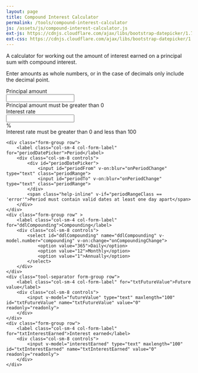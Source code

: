 ```yaml
---
layout: page
title: Compound Interest Calculator
permalink: /tools/compound-interest-calculator
js: /assets/js/compound-interest-calculator.js
ext-js: https://cdnjs.cloudflare.com/ajax/libs/bootstrap-datepicker/1.7.1/js/bootstrap-datepicker.min.js
ext-css: https://cdnjs.cloudflare.com/ajax/libs/bootstrap-datepicker/1.7.1/css/bootstrap-datepicker.min.css
---
```


<p>
A calculator for working out the amount of interest earned on a principal sum with compound interest.
</p>
<p>
Enter amounts as whole numbers, or in the case of decimals only include the decimal point.
</p>
<p>
<form id="cic-app" name="frmCalc" class="form-horizontal">
<div>			
	<div class="form-group row">
		<label for="principalAmount" class="col-sm-4 col-form-label">Principal amount</label>
		<div class="col-sm-8 controls">
			<input v-model.number="principalAmount" v-on:keyup="onPrincipalAmountKeyUp" v-on:change="onPrincipalAmountKeyUp" class="form-control" v-bind:class="{ 'is-valid': principalAmountState == 1, 'is-invalid': principalAmountState == 0 }" type="number" size="10" maxlength="15" name="principalAmount" value="" step="10000">
			<div v-if="principalAmountState == 0" class="invalid-feedback">Principal amount must be greater than 0</div>
		</div>
	</div>	
	<div class="form-group row">
		<label for="interest" class="col-sm-4 col-form-label">Interest rate</label>
		<div class="col-sm-8 controls">
			<div class="input-group">
				<input v-model.number="interestRate" v-on:keyup="onInterestRateKeyUp" v-on:change="onInterestRateKeyUp" class="form-control" v-bind:class="{ 'is-valid': interestRateState == 1, 'is-invalid': interestRateState == 0 }" type="number" name="interest" placeholder="" step="1">
				<div class="input-group-apppend">
          <span class="input-group-text">%</span>
        </div>
     </div>
				<div v-if="interestRateState == 0" class="invalid-feedback">Interest rate must be greater than 0 and less than 100</div>
		</div>
	</div>
	
	

	<div class="form-group row">
		<label class="col-sm-4 col-form-label" for="periodDatePicker">Period</label>
		<div class="col-sm-8 controls">
			<div id="periodDatePicker">
				<input id="periodFrom" v-on:blur="onPeriodChange" type="text" class="periodRange">
				<input id="periodTo" v-on:blur="onPeriodChange" type="text" class="periodRange">
			</div>
			<span class="help-inline" v-if="periodRangeClass == 'error'">Period must contain valid dates at least one day apart</span>
		</div>
	</div>	
	<div class="form-group row" >
		<label class="col-sm-4 col-form-label" for="ddlCompounding">Compounding</label>
		<div class="col-sm-8 controls">
			<select id="ddlCompounding" name="ddlCompounding" v-model.number="compounding" v-on:change="onCompoundingChange">
				<option value="365">Daily</option>
				<option value="12">Monthly</option>
				<option value="1">Annually</option>
			</select>
		</div>
	</div>	
	<div class="tool-separator form-group row">
		<label class="col-sm-4 col-form-label" for="txtFutureValue">Future value</label>
		<div class="col-sm-8 controls">
			<input v-model="futureValue" type="text" maxlength="100" id="txtFutureValue" name="txtFutureValue" value="0" readonly="readonly">
		</div>
	</div>	
	<div class="form-group row">
		<label class="col-sm-4 col-form-label" for="txtInterestEarned">Interest earned</label>
		<div class="col-sm-8 controls">
			<input v-model="interestEarned" type="text" maxlength="100" id="txtInterestEarned" name="txtInterestEarned" value="0" readonly="readonly">
		</div>
	</div>	
</div>
</form>	

